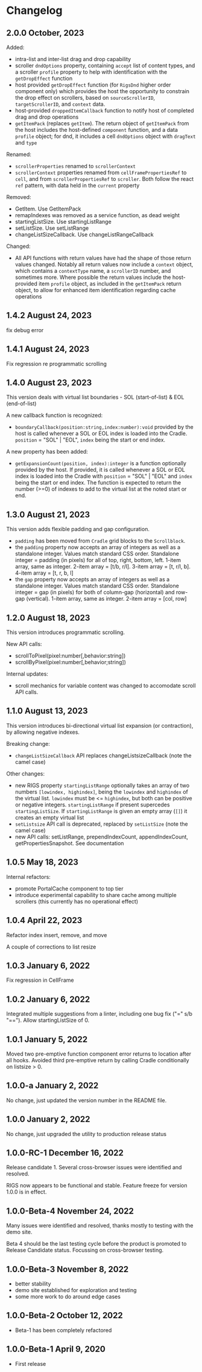 # Changelog

## 2.0.0 October, 2023

Added:
- intra-list and inter-list drag and drop capability
- scroller `dndOptions` property, containing `accept` list of content types, and a scroller `profile` property to help with identification with the `getDropEffect` function
- host provided `getDropEffect` function (for `RigsDnd` higher order component only) which provides the host the opportunity to constrain the drop effect on scrollers, based on `sourceScrollerID`, `targetScrollerID`, and `context` data.
- host-provided `droppedItemCallback` function to notify host of completed drag and drop operations
- `getItemPack` (replaces `getItem`). The return object of `getItemPack` from the host includes the host-defined `component` function, and a data `profile` object; for dnd, it includes a cell `dndOptions` object with `dragText` and `type`

Renamed:
- `scrollerProperties` renamed to `scrollerContext`
- `scrollerContext` properties renamed from `cellFramePropertiesRef` to `cell`, and from `scrollerPropertiesRef` to `scroller`. Both follow the react `ref` pattern, with data held in the `current` property

Removed:
- GetItem. Use GetItemPack
- remapIndexes was removed as a service function, as dead weight
- startingListSize. Use startingListRange
- setListSize. Use setListRange
- changeListSizeCallback. Use changeListRangeCallback

Changed:
- All API functions with return values have had the shape of those return values changed. Notably all return values now include a `context` object, which contains a `contextType` name, a `scrollerID` number, and sometimes more. Where possible the return values include the host-provided item `profile` object, as included in the `getItemPack` return object, to allow for enhanced item identification regarding cache operations

## 1.4.2 August 24, 2023

fix debug error

## 1.4.1 August 24, 2023

Fix regression re programmatic scrolling

## 1.4.0 August 23, 2023

This version deals with virtual list boundaries - SOL (start-of-list) & EOL (end-of-list)

A new callback function is recognized:
- `boundaryCallback(position:string,index:number):void` provided by the host is called whenever a SOL or EOL index is loaded into the Cradle. `position` = "SOL" | "EOL", `index` being the start or end index.

A new property has been added:
- `getExpansionCount(position, index):integer` is a function optionally provided by the host. If provided, it is called whenever a SOL or EOL index is loaded into the Cradle with `position` = "SOL" | "EOL" and `index` being the start or end index. The function is expected to return the number (>=0) of indexes to add to the virtual list at the noted start or end.

## 1.3.0 August 21, 2023

This version adds flexible padding and gap configuration.

- `padding` has been moved from `Cradle` grid blocks to the `Scrollblock`.
- the `padding` property now accepts an array of integers as well as a standalone integer. Values match standard CSS order. Standalone integer = padding (in pixels) for all of top, right, bottom, left. 1-item array, same as integer. 2-item array = [t/b, r/l]. 3-item array = [t, r/l, b]. 4-item array = [t, r, b, l]
- the `gap` property now accepts an array of integers as well as a standalone integer. Values match standard CSS order. Standalone integer = gap (in pixels) for both of column-gap (horizontal) and row-gap (vertical). 1-item array, same as integer. 2-item array = [col, row]

## 1.2.0 August 18, 2023

This version introduces programmatic scrolling.

New API calls:
- scrollToPixel(pixel:number[,behavior:string])
- scrollByPixel(pixel:number[,behavior;string])

Internal updates:
- scroll mechanics for variable content was changed to accomodate scroll API calls. 

## 1.1.0 August 13, 2023

This version introduces bi-directional virtual list expansion (or contraction), by allowing negative indexes.

Breaking change:
- `changeListSizeCallback` API replaces changeListsizeCallback (note the camel case)

Other changes:
- new RIGS property `startingListRange` optionally takes an array of two numbers `[lowindex, highindex]`, being the `lowindex` and `highindex` of the virtual list. `lowindex` must be <= `highindex`, but both can be positive or negative integers. `startingListRange` if present supercedes `startingListSize`. If `startingListRange` is given an empty array (`[]`) it creates an empty virtual list 
- `setListsize` API call is deprecated, replaced by `setListSize` (note the camel case)
- new API calls: setListRange, prependIndexCount, appendIndexCount, getPropertiesSnapshot. See documentation

## 1.0.5 May 18, 2023

Internal refactors:
- promote PortalCache component to top tier
- introduce experimental capability to share cache among multiple scrollers (this currently has no operational effect)

## 1.0.4 April 22, 2023

Refactor index insert, remove, and move

A couple of corrections to list resize

## 1.0.3 January 6, 2022

Fix regression in CellFrame

## 1.0.2 January 6, 2022

Integrated multiple suggestions from a linter, including one bug fix ("=" s/b "==").
Allow startingListSize of 0.

## 1.0.1 January 5, 2022

Moved two pre-emptive function component error returns to location after all hooks. Avoided third pre-emptive return by calling Cradle conditionally on listsize > 0.

## 1.0.0-a January 2, 2022

No change, just updated the version number in the README file.

## 1.0.0 January 2, 2022

No change, just upgraded the utility to production release status

## 1.0.0-RC-1 December 16, 2022

Release candidate 1. Several cross-browser issues were identified and resolved.

RIGS now appears to be functional and stable. Feature freeze for version 1.0.0 is in effect.

## 1.0.0-Beta-4 November 24, 2022

Many issues were identified and resolved, thanks mostly to testing with the demo site.

Beta 4 should be the last testing cycle before the product is promoted to Release Candidate status. Focussing on cross-browser testing.

## 1.0.0-Beta-3 November 8, 2022

- better stability
- demo site established for exploration and testing
- some more work to do around edge cases

## 1.0.0-Beta-2 October 12, 2022

- Beta-1 has been completely refactored

## 1.0.0-Beta-1 April 9, 2020

- First release
